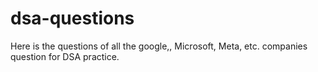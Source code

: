 # dsa-questions
Here is the questions of all the google,, Microsoft, Meta, etc. companies question for DSA practice.
